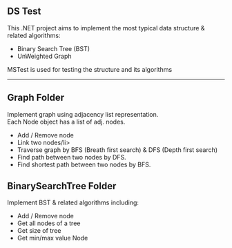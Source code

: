 <h2>DS Test</h2>
This .NET project aims to implement the most typical data structure & related algorithms:
<ul>
  <li>Binary Search Tree (BST)</li>
  <li>UnWeighted Graph</li>
</ul>
MSTest is used for testing the structure and its algorithms<hr />

<h2>Graph Folder</h2>
Implement graph using adjacency list representation. <br/>
Each Node object has a list of adj. nodes.  <br />
<ul>
  <li>Add / Remove node </li>
  <li>Link two nodes/li>
  <li>Traverse graph by BFS (Breath first search) & DFS (Depth first search)</li>
  <li>Find path between two nodes by DFS. </li>
  <li>Find shortest path between two nodes by BFS. </li>
</ul>

<h2>BinarySearchTree Folder</h2>
Implement BST & related algorithms including:
<ul>
  <li>Add / Remove node</li>
  <li>Get all nodes of a tree</li>
  <li>Get size of tree</li>
  <li>Get min/max value Node</li>
 </ul>
